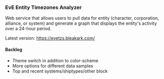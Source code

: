 ### EvE Entity Timezones Analyzer
Web service that allows users to pull data for entity (character, corporation, alliance, or system) and  generate a graph that displays the entity's activity over a 24-hour period.

Latest version: https://evetzs.bleakark.com/

#### Backlog
- Theme switch in addition to color-scheme
- More options for different data samples
- Top and recent systems/shiptypes/other block 
